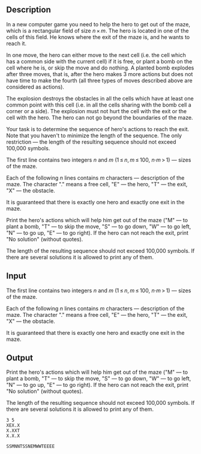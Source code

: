 ## Description

<div><p>In a new computer game you need to help the hero to get out of the maze, which is a rectangular field of size <span class="tex-span"><i>n</i> × <i>m</i></span>. The hero is located in one of the cells of this field. He knows where the exit of the maze is, and he wants to reach it.</p><p>In one move, the hero can either move to the next cell (i.e. the cell which has a common side with the current cell) if it is free, or plant a bomb on the cell where he is, or skip the move and do nothing. A planted bomb explodes after three moves, that is, after the hero makes 3 more actions but does not have time to make the fourth (all three types of moves described above are considered as actions).</p><p>The explosion destroys the obstacles in all the cells which have at least one common point with this cell (i.e. in all the cells sharing with the bomb cell a corner or a side). The explosion must not hurt the cell with the exit or the cell with the hero. The hero can not go beyond the boundaries of the maze.</p><p>Your task is to determine the sequence of hero's actions to reach the exit. Note that you haven't to minimize the length of the sequence. The only restriction — the length of the resulting sequence should not exceed 100,000 symbols.</p></div><div class="input-specification"><p>The first line contains two integers <span class="tex-span"><i>n</i></span> and <span class="tex-span"><i>m</i></span> (<span class="tex-span">1 ≤ <i>n</i>, <i>m</i> ≤ 100</span>, <span class="tex-span"><i>n</i>·<i>m</i> &gt; 1</span>) — sizes of the maze.</p><p>Each of the following <span class="tex-span"><i>n</i></span> lines contains <span class="tex-span"><i>m</i></span> characters — description of the maze. The character "<span class="tex-font-style-tt">.</span>" means a free cell, "<span class="tex-font-style-tt">E</span>" — the hero, "<span class="tex-font-style-tt">T</span>" — the exit, "<span class="tex-font-style-tt">X</span>" — the obstacle.</p><p>It is guaranteed that there is exactly one hero and exactly one exit in the maze.</p></div><div class="output-specification"><p>Print the hero's actions which will help him get out of the maze ("<span class="tex-font-style-tt">M</span>" — to plant a bomb, "<span class="tex-font-style-tt">T</span>" — to skip the move, "<span class="tex-font-style-tt">S</span>" — to go down, "<span class="tex-font-style-tt">W</span>" — to go left, "<span class="tex-font-style-tt">N</span>" — to go up, "<span class="tex-font-style-tt">E</span>" — to go right). If the hero can not reach the exit, print "<span class="tex-font-style-tt">No solution</span>" (without quotes).</p><p>The length of the resulting sequence should not exceed 100,000 symbols. If there are several solutions it is allowed to print any of them.</p></div>

## Input

<p>The first line contains two integers <span class="tex-span"><i>n</i></span> and <span class="tex-span"><i>m</i></span> (<span class="tex-span">1 ≤ <i>n</i>, <i>m</i> ≤ 100</span>, <span class="tex-span"><i>n</i>·<i>m</i> &gt; 1</span>) — sizes of the maze.</p><p>Each of the following <span class="tex-span"><i>n</i></span> lines contains <span class="tex-span"><i>m</i></span> characters — description of the maze. The character "<span class="tex-font-style-tt">.</span>" means a free cell, "<span class="tex-font-style-tt">E</span>" — the hero, "<span class="tex-font-style-tt">T</span>" — the exit, "<span class="tex-font-style-tt">X</span>" — the obstacle.</p><p>It is guaranteed that there is exactly one hero and exactly one exit in the maze.</p>

## Output

<p>Print the hero's actions which will help him get out of the maze ("<span class="tex-font-style-tt">M</span>" — to plant a bomb, "<span class="tex-font-style-tt">T</span>" — to skip the move, "<span class="tex-font-style-tt">S</span>" — to go down, "<span class="tex-font-style-tt">W</span>" — to go left, "<span class="tex-font-style-tt">N</span>" — to go up, "<span class="tex-font-style-tt">E</span>" — to go right). If the hero can not reach the exit, print "<span class="tex-font-style-tt">No solution</span>" (without quotes).</p><p>The length of the resulting sequence should not exceed 100,000 symbols. If there are several solutions it is allowed to print any of them.</p>





```input1
3 5
XEX.X
X.XXT
X.X.X

```




```output1
SSMNNTSSNEMWWTEEEE

```


